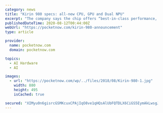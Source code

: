 ```yaml
---
category: news
title: "Kirin 980 specs: all-new CPU, GPU and Dual NPU"
excerpt: "The company says the chip offers “best-in-class performance, efficiency, connectivity features, and Dual NPU AI processing power“. The Kirin 980 spec sheet contains an all-new CPU ..."
publishedDateTime: 2020-08-12T00:44:00Z
webUrl: "https://pocketnow.com/kirin-980-announcement"
type: article

provider:
  name: pocketnow.com
  domain: pocketnow.com

topics:
  - AI Hardware
  - AI

images:
  - url: "https://pocketnow.com/wp/../files/2018/08/Kirin-980-1.jpg"
    width: 880
    height: 495
    isCached: true

secured: "XIMyu0n6gisrcGSMKcuxCPAjIqO8ve1qHQsAlUbFQTDLX6CiGS5EymAkLwsgJLqx4qtYq/vY6buuyvbMoC60Zlf5ItAdSFvNAzIjJOZy3ovsb1dQ52i6bN6x3YzuLEyT5wHGxXcd+Y9iUzrQBELckyxB6QaXOaXiUpARtKbgl6k3jRv7LI6r+iVtKXNXjxL0JQh+PaXD6Ct2kDk6gTQVW/YJRLg+tPUJTebzhC5m/+o0X9AQJsrbznQvxARwh3c1RiSNJZxpAAC5ukhNZQPgtm0dtZB1Klk5FhbzgINg8SlldrJPLM+rae9CF/UPw9TwUEJzlReSrxQ90cpAqjTWdg==;rLFPFSu3V+Um+zNT2HO2/A=="
---
```


